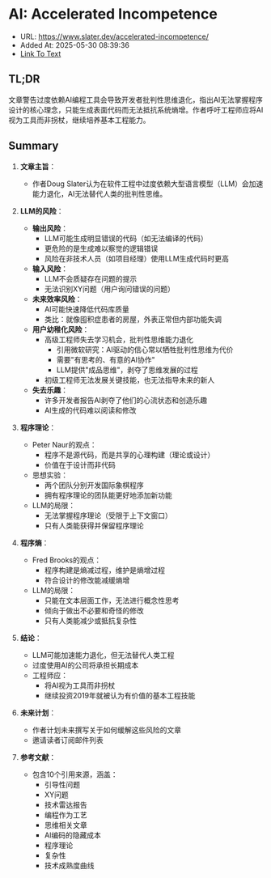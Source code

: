 # AI: Accelerated Incompetence
- URL: https://www.slater.dev/accelerated-incompetence/
- Added At: 2025-05-30 08:39:36
- [Link To Text](2025-05-30-ai-accelerated-incompetence_raw.md)

## TL;DR
文章警告过度依赖AI编程工具会导致开发者批判性思维退化，指出AI无法掌握程序设计的核心理念，只能生成表面代码而无法抵抗系统熵增。作者呼吁工程师应将AI视为工具而非拐杖，继续培养基本工程能力。

## Summary
1. **文章主旨**：
   - 作者Doug Slater认为在软件工程中过度依赖大型语言模型（LLM）会加速能力退化，AI无法替代人类的批判性思维。

2. **LLM的风险**：
   - **输出风险**：
     - LLM可能生成明显错误的代码（如无法编译的代码）
     - 更危险的是生成难以察觉的逻辑错误
     - 风险在非技术人员（如项目经理）使用LLM生成代码时更高
   - **输入风险**：
     - LLM不会质疑存在问题的提示
     - 无法识别XY问题（用户询问错误的问题）
   - **未来效率风险**：
     - AI可能快速降低代码库质量
     - 类比：就像囤积症患者的房屋，外表正常但内部功能失调
   - **用户幼稚化风险**：
     - 高级工程师失去学习机会，批判性思维能力退化
       - 引用微软研究：AI驱动的信心常以牺牲批判性思维为代价
       - 需要"有思考的、有意的AI协作"
       - LLM提供"成品思维"，剥夺了思维发展的过程
     - 初级工程师无法发展关键技能，也无法指导未来的新人
   - **失去乐趣**：
     - 许多开发者报告AI剥夺了他们的心流状态和创造乐趣
     - AI生成的代码难以阅读和修改

3. **程序理论**：
   - Peter Naur的观点：
     - 程序不是源代码，而是共享的心理构建（理论或设计）
     - 价值在于设计而非代码
   - 思想实验：
     - 两个团队分别开发国际象棋程序
     - 拥有程序理论的团队能更好地添加新功能
   - LLM的局限：
     - 无法掌握程序理论（受限于上下文窗口）
     - 只有人类能获得并保留程序理论

4. **程序熵**：
   - Fred Brooks的观点：
     - 程序构建是熵减过程，维护是熵增过程
     - 符合设计的修改能减缓熵增
   - LLM的局限：
     - 只能在文本层面工作，无法进行概念性思考
     - 倾向于做出不必要和奇怪的修改
     - 只有人类能减少或抵抗复杂性

5. **结论**：
   - LLM可能加速能力退化，但无法替代人类工程
   - 过度使用AI的公司将承担长期成本
   - 工程师应：
     - 将AI视为工具而非拐杖
     - 继续投资2019年就被认为有价值的基本工程技能

6. **未来计划**：
   - 作者计划未来撰写关于如何缓解这些风险的文章
   - 邀请读者订阅邮件列表

7. **参考文献**：
   - 包含10个引用来源，涵盖：
     - 引导性问题
     - XY问题
     - 技术雷达报告
     - 编程作为工艺
     - 思维相关文章
     - AI编码的隐藏成本
     - 程序理论
     - 复杂性
     - 技术成熟度曲线
